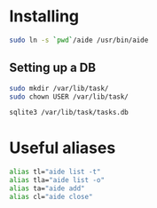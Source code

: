 # Installing

```bash
sudo ln -s `pwd`/aide /usr/bin/aide
```

## Setting up a DB

```bash
sudo mkdir /var/lib/task/
sudo chown USER /var/lib/task/

sqlite3 /var/lib/task/tasks.db
```

# Useful aliases

```bash
alias tl="aide list -t"
alias tla="aide list -o"
alias ta="aide add"
alias cl="aide close"
```



